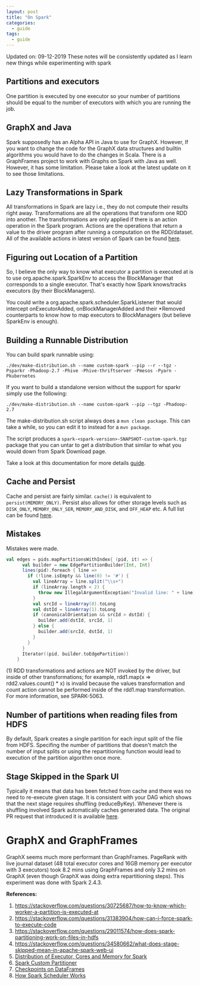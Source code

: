 ```yaml
---
layout: post
title: "On Spark"
categories:
  - guide
tags:
  - guide
---
```

Updated on: 09-12-2019
These notes will be consistently updated as I learn new things while experimenting with spark

## Partitions and executors
One partition is executed by one executor so your number of partitions should be equal to the number of executors with which you are running the job.

## GraphX and Java
Spark supposedly has an Alpha API in Java to use for GraphX. However, If you want to change the code for the GraphX data structures and builtin algorithms you would have to
do the changes in Scala.
There is a GraphFrames project to work with Graphs on Spark with Java as well. However, it has some limitation. Please take a look at the latest update on it to see those limitations.

## Lazy Transformations in Spark
All transformations in Spark are lazy i.e., they do not compute their results right away. Transformations are all the operations that transform one RDD into another. The transformations are only applied if there is an action operation in the Spark program. Actions are the operations that return a value to the driver program after running a computation on the RDD/dataset. All of the available actions in latest version of Spark can be found [here](https://spark.apache.org/docs/latest/rdd-programming-guide.html#actions).

## Figuring out Location of a Partition
So, I believe the only way to know what executor a partition is executed at is to use org.apache.spark.SparkEnv to access the BlockManager that corresponds to a single executor. That's exactly how Spark knows/tracks executors (by their BlockManagers).

You could write a org.apache.spark.scheduler.SparkListener that would intercept onExecutorAdded, onBlockManagerAdded and their \*Removed counterparts to know how to map executors to BlockManagers (but believe SparkEnv is enough).

## Building a Runnable Distribution
You can build spark runnable using:

`./dev/make-distribution.sh --name custom-spark --pip --r --tgz -Psparkr -Phadoop-2.7 -Phive -Phive-thriftserver -Pmesos -Pyarn -Pkubernetes`

If you want to build a standalone version without the support for sparkr simply use the following:

`./dev/make-distribution.sh --name custom-spark --pip --tgz -Phadoop-2.7`

The make-distribution.sh script always does a `mvn clean package`. This can take a while, so you can edit it to instead for a `mvn package`.

The script produces a `spark-<spark-version>-SNAPSHOT-custom-spark.tgz` package that you can untar to get a distribution that similar to what you would down from Spark Download page.

Take a look at this documentation for more details [guide](https://spark.apache.org/docs/latest/building-spark.html).

##  Cache and Persist
Cache and persist are fairly similar. `cache()` is equivalent to `persist(MEMORY_ONLY)`. Persist also allows for other storage levels such as `DISK_ONLY`, `MEMORY_ONLY_SER`, `MEMORY_AND_DISK`, and `OFF_HEAP` etc. A full list can be found [here](https://jaceklaskowski.gitbooks.io/mastering-apache-spark/spark-rdd-StorageLevel.html).

## Mistakes
Mistakes were made.
```scala
val edges = pids.mapPartitionsWithIndex{ (pid, it) => {
      val builder = new EdgePartitionBuilder[Int, Int]
      lines(pid).foreach { line =>
        if (!line.isEmpty && line(0) != '#') {
          val lineArray = line.split("\\s+")
          if (lineArray.length < 2) {
            throw new IllegalArgumentException("Invalid line: " + line)
          }
          val srcId = lineArray(0).toLong
          val dstId = lineArray(1).toLong
          if (canonicalOrientation && srcId > dstId) {
            builder.add(dstId, srcId, 1)
          } else {
            builder.add(srcId, dstId, 1)
          }
        }
      }
      Iterator((pid, builder.toEdgePartition))
    }
```
 (1) RDD transformations and actions are NOT invoked by the driver, but inside of other transformations; for example, rdd1.map(x => rdd2.values.count() * x) is invalid because the values transformation and count action cannot be performed inside of the rdd1.map transformation. For more information, see SPARK-5063.

## Number of partitions when reading files from HDFS
By default, Spark creates a single partition for each input split of the file from HDFS. Specifing the number of partitions that doesn't match the number of input splits or using the repartitioning function would lead to execution of the partition algorithm once more.

## Stage Skipped in the Spark UI
Typically it means that data has been fetched from cache and there was no need to re-execute given stage. It is consistent with your DAG which shows that the next stage requires shuffling (reduceByKey). Whenever there is shuffling involved Spark automatically caches generated data.
The original PR request that introduced it is available [here](https://github.com/apache/spark/pull/3009).

# GraphX and GraphFrames
GraphX seems much more performant than GraphFrames. PageRank with live journal dataset (48 total executor cores and 16GB memory per executor with 3 executors) took 8.2 mins using GraphFrames and only 3.2 mins on GraphX (even though GraphX was doing extra repartitioning steps). This experiment was done with Spark 2.4.3.


**References:**
1. https://stackoverflow.com/questions/30725687/how-to-know-which-worker-a-partition-is-executed-at
2. https://stackoverflow.com/questions/31383904/how-can-i-force-spark-to-execute-code
3. https://stackoverflow.com/questions/29011574/how-does-spark-partitioning-work-on-files-in-hdfs
4. https://stackoverflow.com/questions/34580662/what-does-stage-skipped-mean-in-apache-spark-web-ui
5. [Distribution of Executor, Cores and Memory for Spark](https://spoddutur.github.io/spark-notes/distribution_of_executors_cores_and_memory_for_spark_application.html)
6. [Spark Custom Partitioner](http://labs.criteo.com/2018/06/spark-custom-partitioner/)
7. [Checkpoints on DataFrames](https://dzone.com/articles/what-are-spark-checkpoints-on-dataframes)
8. [How Spark Scheduler Works](http://www.russellspitzer.com/2017/09/01/Spark-Locality/)
